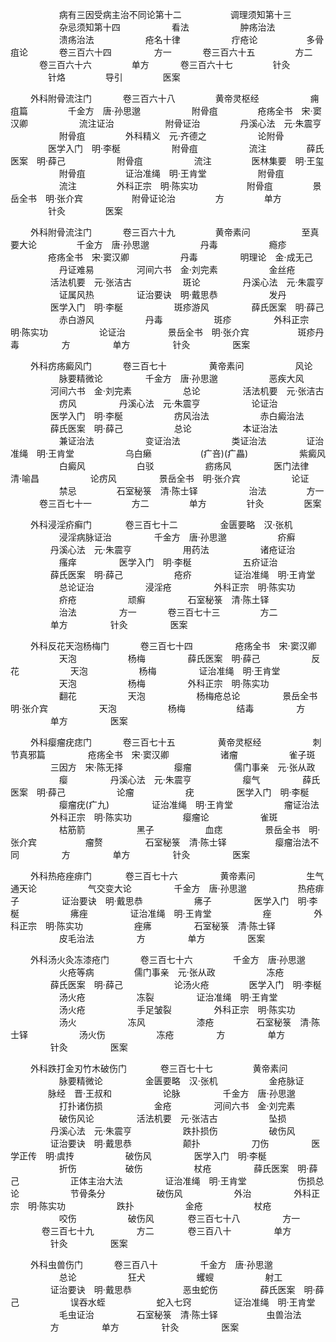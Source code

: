 <!-- { "loadSidebar": true } -->
　　 　　　 病有三因受病主治不同论第十二　　 　　　 调理须知第十三
　　 　　　 杂忌须知第十四
　　 　　　 看法
　　 　　　 肿疡治法
　　 　　　 溃疡治法
　　 　　　 疮名十律
　　 　　　 疔疮论
　　　　　  多骨疽论
　　　  卷三百六十四
　　 　　 方一
　　　  卷三百六十五
　　　　  方二
　　　  卷三百六十六
　　　　  单方
　　　  卷三百六十七
　　　　  针灸
　　　　  针烙
　　　　  导引
　　　　  医案

　　  外科附骨流注门
　　　  卷三百六十八
　　　　  黄帝灵枢经
　　 　　　 痈疽篇
　　　　  千金方　唐·孙思邈
　　 　　　 附骨疽
　　　　  疮疡全书　宋·窦汉卿
　　 　　　 流注证治
　　 　　　 附骨证治
　　　　  丹溪心法　元·朱震亨
　　 　　　 附骨疽
　　　　  外科精义　元·齐德之
　　 　　　 论附骨
　　　　  医学入门　明·李梴
　　 　　　 附骨疽
　　 　　　 流注
　　　　  薛氏医案　明·薛己
　　 　　　 附骨疽
　　 　　　 流注
　　　　  医林集要　明·王玺
　　 　　　 附骨疽
　　　　  证治准绳　明·王肯堂
　　 　　　 附骨疽
　　 　　　 流注
　　　　  外科正宗　明·陈实功
　　　　　  附骨疽
　　　　  景岳全书　明·张介宾
　　　　　  附骨证论治
　　　　  方
　　　　  单方
　　　　  针灸
　　　　  医案

　　  外科附骨流注门
　　　  卷三百六十九
　　　　  黄帝素问
　　 　　　 至真要大论
　　　　  千金方　唐·孙思邈
　　 　　　 丹毒
　　 　　　 瘾疹
　　　　  疮疡全书　宋·窦汉卿
　　 　　　 丹毒
　　 　　 明理论　金·成无己
　　 　　　 丹证难易
　　 　　 河间六书　金·刘完素
　　 　　　 金丝疮
　　 　　 活法机要　元·张洁古
　　 　　　 斑论
　　 　　 丹溪心法　元·朱震亨
　　 　　　 证属风热
　　 　　 证治要诀　明·戴思恭
　　 　　　 发丹
　　 　　 医学入门　明·李梴
　　 　　　 斑疹游风
　　 　　 薛氏医案　明·薛己
　　 　　　 赤白游风
　　 　　　 丹毒
　　 　　　 斑疹
　　 　　 外科正宗　明·陈实功
　　 　　　 论证治
　　 　　 景岳全书　明·张介宾
　　　　　  斑疹丹毒
　　 　　 方
　　 　　 单方
　　 　　 针灸
　　 　　 医案

　　  外科疠疡癜风门
　　　  卷三百七十
　　 　　 黄帝素问
　　 　　　 风论
　　 　　　 脉要精微论
　　 　　 千金方　唐·孙思邈
　　 　　　 恶疾大风
　　 　　 河间六书　金·刘完素
　　 　　　 总论
　　 　　 活法机要　元·张洁古
　　 　　　 疠风
　　 　　 丹溪心法　元·朱震亨
　　 　　　 论证治
　　 　　 医学入门　明·李梴
　　 　　　 疠风治法
　　 　　　 赤白癜治法
　　 　　 薛氏医案　明·薛己
　　 　　　 总论
　　 　　　 本证治法
　　 　　　 兼证治法
　　 　　　 变证治法
　　 　　　 类证治法
　　　　  证治准绳　明·王肯堂
　　 　　　 乌白癞
　　 　　　(疒咅)(疒畾)
　　 　　　 紫癜风
　　 　　　 白癜风
　　 　　　 白驳
　　 　　　 疬疡风
　　 　　 医门法律　清·喻昌
　　 　　　 论疠风
　　 　　 景岳全书　明·张介宾
　　 　　　 论证
　　 　　　 禁忌
　　　　  石室秘箓　清·陈士铎
　　 　　　 治法
　　　　  方一
　　　  卷三百七十一
　　　　  方二
　　　　  单方
　　　　  针灸
　　　　  医案

　　  外科浸淫疥癣门
　　 　 卷三百七十二
　　 　　 金匮要略　汉·张机
　　 　　　 浸淫病脉证治
　　 　　 千金方　唐·孙思邈
　　 　　　 疥癣
　　 　　 丹溪心法　元·朱震亨
　　 　　　 用药法
　　 　　　 诸疮证治
　　 　　　 瘙痒
　　 　　 医学入门　明·李梴
　　 　　　 五疥证治
　　 　　 薛氏医案　明·薛己
　　 　　　 疮疥
　　 　　 证治准绳　明·王肯堂
　　 　　　 总论证治
　　 　　　 浸淫疮
　　 　　 外科正宗　明·陈实功
　　 　　　 疥疮
　　 　　　 顽癣
　　 　　 石室秘箓　清·陈土铎
　　 　　　 治法
　　 　　 方一
　　　  卷三百七十三
　　　　  方二
　　 　　 单方
　　 　　 针灸
　　 　　 医案

　　  外科反花天泡杨梅门
　　　  卷三百七十四
　　 　　 疮疡全书　宋·窦汉卿
　　 　　　 天泡
　　 　　　 杨梅
　　 　　 薛氏医案　明·薛己
　　 　　　 反花
　　 　　　 天泡
　　 　　　 杨梅
　　 　　 证治准绳　明·王肯堂
　　 　　　 天泡
　　 　　　 杨梅
　　 　　 外科正宗　明·陈实功
　　 　　　 翻花
　　 　　　 天泡
　　 　　　 杨梅疮总论
　　 　　 景岳全书　明·张介宾
　　 　　　 天泡
　　 　　　 杨梅
　　 　　　 结毒
　　 　　 方
　　 　　 单方
　　 　　 医案

　　  外科瘿瘤疣痣门
　　　  卷三百七十五
　　 　　 黄帝灵枢经
　　 　　　 刺节真邪篇
　　 　　 疮疡全书　宋·窦汉卿
　　 　　　 诸瘤
　　 　　　 雀子斑
　　 　　 三因方　宋·陈无择
　　 　　　 瘿瘤
　　 　　 儒门事亲　元·张从政
　　 　　　 瘿
　　 　　 丹溪心法　元·朱震亨
　　 　　　 瘿气
　　 　　 薛氏医案　明·薛己
　　 　　　 论瘤
　　 　　　 疣
　　 　　 医学入门　明·李梴
　　 　　　 瘿瘤疣(疒九)
　　 　　 证治准绳　明·王肯堂
　　 　　　 瘤证治法
　　 　　 外科正宗　明·陈实功
　　 　　　 瘿瘤论
　　 　　　 雀斑
　　 　　　 枯筋箭
　　 　　　 黑子
　　 　　　 血痣
　　 　　 景岳全书　明·张介宾
　　　　　  瘤赘
　　 　　 石室秘箓　清·陈士铎
　　　　　  瘿瘤治法不同
　　 　　 方
　　 　　 单方
　　 　　 针灸
　　 　　 医案

　　  外科热疮痤痱门
　　 　 卷三百七十六
　　 　　 黄帝素问
　　 　　　 生气通天论
　　 　　　 气交变大论
　　 　　 千金方　唐·孙思邈
　　 　　　 热疮痱子
　　 　　 证治要诀　明·戴思恭
　　 　　　 疿子
　　 　　 医学入门　明·李梴
　　 　　　 疿痤
　　 　　 证治准绳　明·王肯堂
　　 　　　 痤
　　 　　 外科正宗　明·陈实功
　　 　　　 痤疿
　　 　　 石室秘箓　清·陈士铎
　　 　　　 皮毛治法
　　 　　 方
　　 　　 单方
　　 　　 医案

　　  外科汤火灸冻漆疮门
　　　  卷三百七十六
　　　　  千金方　唐·孙思邈
　　 　　　 火疮等病
　　　　  儒门事亲　元·张从政
　　 　　　 冻疮
　　 　　 薛氏医案　明·薛己
　　 　　　 论汤火疮
　　　　  医学入门　明·李梴
　　 　　　 汤火疮
　　 　　　 冻裂
　　 　　 证治准绳　明·王肯堂
　　 　　　 汤火疮
　　 　　　 手足皱裂
　　 　　 外科正宗　明·陈实功
　　 　　　 汤火
　　 　　　 冻风
　　 　　　 漆疮
　　 　　 石室秘箓　清·陈士铎
　　 　　　 汤火伤
　　 　　　 冻疮
　　 　　 方
　　 　　 单方
　　 　　 针灸
　　 　　 医案

　　  外科跌打金刃竹木破伤门
　　 　 卷三百七十七
　　　　  黄帝素问
　　 　　　 脉要精微论
　　 　　 金匮要略　汉·张机
　　 　　　 金疮脉证
　　　　  脉经　晋·王叔和
　　 　　　 论脉
　　 　　 千金方　唐·孙思邈
　　 　　　 打扑诸伤损
　　 　　　 金疮
　　 　　 河间六书　金·刘完素
　　 　　　 破伤风论
　　 　　 活法机要　元·张洁古
　　 　　　 坠损
　　 　　 丹溪心法　元·朱震亨
　　 　　　 跌扑损伤
　　 　　　 破伤风
　　 　　 证治要诀　明·戴思恭
　　 　　　 颠扑
　　 　　　 刀伤
　　 　　 医学正传　明·虞抟
　　 　　　 破伤风
　　 　　 医学入门　明·李梴
　　 　　　 折伤
　　　　　  破伤
　　 　　　 杖疮
　　 　　 薛氏医案　明·薛己
　　 　　　 正体主治大法
　　 　　 证治准绳　明·王肯堂
　　 　　　 伤损总论
　　 　　　 节骨条分
　　 　　　 破伤风
　　 　　　 外治
　　 　　 外科正宗　明·陈实功
　　 　　　 跌扑
　　 　　　 金疮
　　 　　　 杖疮
　　 　　　 咬伤
　　 　　　 破伤风
　　 　 卷三百七十八
　　 　　 方一
　　 　 卷三百七十九
　　 　　 方二
　　 　 卷三百八十
　　 　　 单方
　　 　　 针灸
　　 　　 医案

　　  外科虫兽伤门
　　　  卷三百八十
　　 　　 千金方　唐·孙思邈
　　 　　　 总论
　　 　　　 狂犬
　　 　　　 蠼螋
　　 　　　 射工
　　 　　 证治要诀　明·戴思恭
　　 　　　 恶虫蛇伤
　　 　　 薛氏医案　明·薛己
　　 　　　 误吞水蛭
　　 　　　 蛇入七窍
　　 　　 证治准绳　明·王肯堂
　　 　　　 毛虫证治
　　 　　 石室秘箓　清·陈士铎
　　　　　  虫兽治法
　　 　　 方
　　 　　 单方
　　 　　 针灸
　　 　　 医案
